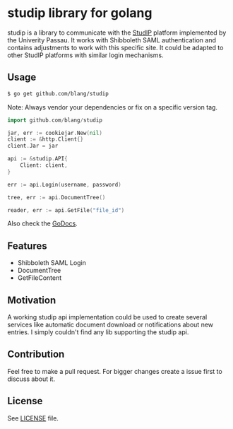 studip library for golang 
======

studip is a library to communicate with the [StudIP](http://www.studip.de/) platform implemented by the Univerity Passau. It works with Shibboleth SAML authentication and contains adjustments to work with this specific site. It could be adapted to other StudIP platforms with similar login mechanisms.

Usage
-----
```bash
$ go get github.com/blang/studip
```
Note: Always vendor your dependencies or fix on a specific version tag.

```go
import github.com/blang/studip

jar, err := cookiejar.New(nil)
client := &http.Client{}
client.Jar = jar

api := &studip.API{
    Client: client,
}

err := api.Login(username, password)

tree, err := api.DocumentTree()

reader, err := api.GetFile("file_id")
```

Also check the [GoDocs](http://godoc.org/github.com/blang/studip).

Features
-----

- Shibboleth SAML Login
- DocumentTree
- GetFileContent

Motivation
-----

A working studip api implementation could be used to create several services like automatic document download or notifications about new entries.
I simply couldn't find any lib supporting the studip api. 

Contribution
-----

Feel free to make a pull request. For bigger changes create a issue first to discuss about it.


License
-----

See [LICENSE](LICENSE) file.
